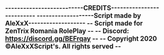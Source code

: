 --------------------------CREDITS--------------------------
-------------------Script made by AleXxX-------------------
--      Script made for ZenTrix Romania RolePlay         --
--         Discord: https://discord.gg/BEFrqay           --
--   Copyright 2020 ©AleXxXScript's. All rights served   --
-----------------------------------------------------------
